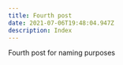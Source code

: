 ```yaml
---
title: Fourth post
date: 2021-07-06T19:48:04.947Z
description: Index
---
```

Fourth post for naming purposes